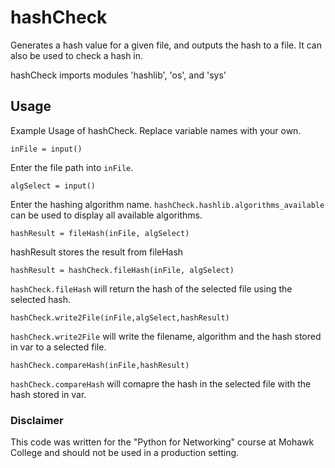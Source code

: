 # hashCheck
Generates a hash value for a given file, and outputs the hash to a file. It can also be used to check a hash in.

hashCheck imports modules 'hashlib', 'os', and 'sys'

## Usage

Example Usage of hashCheck. Replace variable names with your own.

```
inFile = input()
```
Enter the file path into `inFile`.
```
algSelect = input()
```
Enter the hashing algorithm name. `hashCheck.hashlib.algorithms_available` can be used to display all available algorithms.
```
hashResult = fileHash(inFile, algSelect)
```
hashResult stores the result from fileHash
```
hashResult = hashCheck.fileHash(inFile, algSelect)
```
`hashCheck.fileHash` will return the hash of the selected file using the selected hash.

```
hashCheck.write2File(inFile,algSelect,hashResult)
```
`hashCheck.write2File` will write the filename, algorithm and the hash stored in var to a selected file.

```
hashCheck.compareHash(inFile,hashResult)
```
`hashCheck.compareHash` will comapre the hash in the selected file with the hash stored in var.


### Disclaimer
This code was written for the "Python for Networking" course at Mohawk College and should not be used in a production setting.
